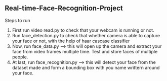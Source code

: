 ## Real-time-Face-Recognition-Project

Steps to run 
1. First run video read.py to check that your webcam is running or not.
2. Run face_detection.py to check that whether camera is able to capture your face or not, with the help of haar cascase classifier
3. Now, run face_data.py --> this will open up the camera and extract your face from video frames multiple time. Test and store faces of multiple people.
4. At last, run face_recognition.py --> this will detect your face from the dataset made and form a bounding box with you name writtern around your face.
